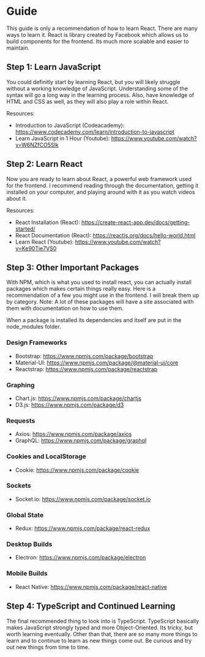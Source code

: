 # Guide

This guide is only a recommendation of how to learn React. There are many ways to learn it. React is library created by Facebook which allows us to build components for the frontend. Its much more scalable and easier to maintain.

## Step 1: Learn JavaScript

You could definitly start by learning React, but you will likely struggle without a working knowledge of JavaScript. Understanding some of the syntax will go a long way in the learning process. Also, have knowledge of HTML and CSS as well, as they will also play a role within React.

Resources:

- Introduction to JavaScript (Codeacademy): https://www.codecademy.com/learn/introduction-to-javascript
- Learn JavaScript in 1 Hour (Youtube): https://www.youtube.com/watch?v=W6NZfCO5SIk

## Step 2: Learn React

Now you are ready to learn about React, a powerful web framework used for the frontend. I recommend reading through the documentation, getting it installed on your computer, and playing around with it as you watch videos about it.

Resources:

- React Installation (React): https://create-react-app.dev/docs/getting-started/
- React Documentation (React): https://reactjs.org/docs/hello-world.html
- Learn React (Youtube): https://www.youtube.com/watch?v=Ke90Tje7VS0

## Step 3: Other Important Packages

With NPM, which is what you used to install react, you can actually install packages which makes certain things really easy. Here is a recommendation of a few you might use in the frontend. I will break them up by category. Note: A lot of these packages will have a site associated with them with documentation on how to use them.

When a package is installed its dependencies and itself are put in the node_modules folder.

### Design Frameworks

- Bootstrap: https://www.npmjs.com/package/bootstrap
- Material-UI: https://www.npmjs.com/package/@material-ui/core
- Reactstrap: https://www.npmjs.com/package/reactstrap

### Graphing

- Chart.js: https://www.npmjs.com/package/chartjs
- D3.js: https://www.npmjs.com/package/d3

### Requests

- Axios: https://www.npmjs.com/package/axios
- GraphQL: https://www.npmjs.com/package/graphql

### Cookies and LocalStorage

- Cookie: https://www.npmjs.com/package/cookie

### Sockets

- Socket.io: https://www.npmjs.com/package/socket.io

### Global State

- Redux: https://www.npmjs.com/package/react-redux

### Desktop Builds

- Electron: https://www.npmjs.com/package/electron

### Mobile Builds

- React Native: https://www.npmjs.com/package/react-native

## Step 4: TypeScript and Continued Learning

The final recommended thing to look into is TypeScript. TypeScript basically makes JavaScript strongly typed and more Object-Oriented. Its tricky, but worth learning eventually. Other than that, there are so many more things to learn and to continue to learn as new things come out. Be curious and try out new things from time to time.
